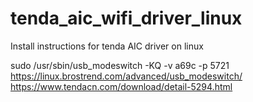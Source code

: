 # tenda_aic_wifi_driver_linux
Install instructions for tenda AIC driver on linux


sudo /usr/sbin/usb_modeswitch -KQ -v a69c -p 5721
https://linux.brostrend.com/advanced/usb_modeswitch/
https://www.tendacn.com/download/detail-5294.html
